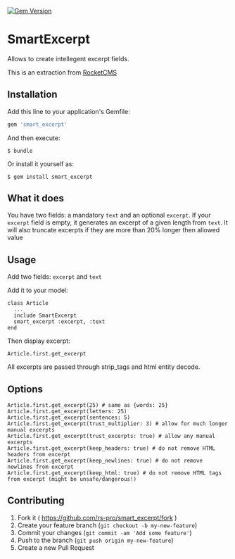 [![Gem Version](https://badge.fury.io/rb/smart_excerpt.svg)](http://badge.fury.io/rb/smart_excerpt)

# SmartExcerpt

Allows to create intellegent excerpt fields.

This is an extraction from [RocketCMS](https://github.com/rs-pro/rocket_cms)


## Installation

Add this line to your application's Gemfile:

```ruby
gem 'smart_excerpt'
```

And then execute:

    $ bundle

Or install it yourself as:

    $ gem install smart_excerpt

## What it does

You have two fields: a mandatory ```text``` and an optional ```excerpt```.
If your ```excerpt``` field is empty, it generates an excerpt of a given length from ```text```.
It will also truncate excerpts if they are more than 20% longer then allowed value

## Usage

Add two fields: ```excerpt``` and ```text```

Add it to your model:

    class Article
      ...
      include SmartExcerpt
      smart_excerpt :excerpt, :text
    end

Then display excerpt:

    Article.first.get_excerpt

All excerpts are passed through strip_tags and html entity decode.

## Options

    Article.first.get_excerpt(25) # same as {words: 25}
    Article.first.get_excerpt(letters: 25)
    Article.first.get_excerpt(sentences: 5)
    Article.first.get_excerpt(trust_multiplier: 3) # allow for much longer manual excerpts
    Article.first.get_excerpt(trust_excerpts: true) # allow any manual excerpts
    Article.first.get_excerpt(keep_headers: true) # do not remove HTML headers from excerpt
    Article.first.get_excerpt(keep_newlines: true) # do not remove newlines from excerpt
    Article.first.get_excerpt(keep_html: true) # do not remove HTML tags from excerpt (might be unsafe/dangerous!)

## Contributing

1. Fork it ( https://github.com/rs-pro/smart_excerpt/fork )
2. Create your feature branch (`git checkout -b my-new-feature`)
3. Commit your changes (`git commit -am 'Add some feature'`)
4. Push to the branch (`git push origin my-new-feature`)
5. Create a new Pull Request
